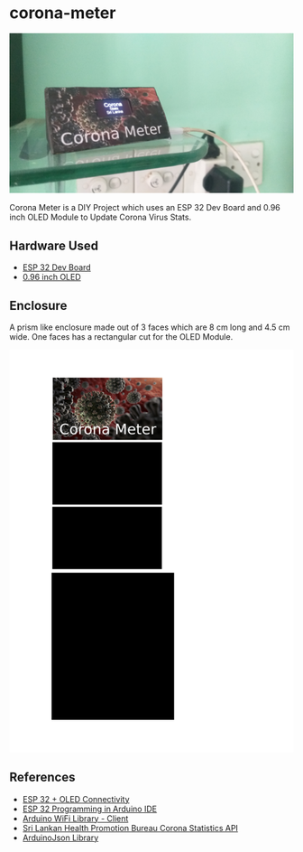 # corona-meter
![Corona Meter](/CoronaMeter.jpg)

Corona Meter is a DIY Project which uses an ESP 32 Dev Board and 0.96 inch OLED Module to Update Corona Virus Stats.

## Hardware Used

* [ESP 32 Dev Board](https://www.banggood.com/ESP32-Development-Board-WiFibluetooth-Ultra-Low-Power-Consumption-Dual-Cores-ESP-32-ESP-32S-Board-p-1109512.html)
* [0.96 inch OLED](https://www.amazon.com/gp/product/B00O2LKEW2/ref=as_li_tl?ie=UTF8&camp=1789&creative=9325&creativeASIN=B00O2LKEW2&linkCode=as2&tag=interlk-20&linkId=7d384e77663fba7c738ee24967c28c03)

## Enclosure

A prism like enclosure made out of 3 faces which are 8 cm long and 4.5 cm wide. One faces has a rectangular cut for the OLED Module. 

![Faces](faces.png)

## References

* [ESP 32 + OLED Connectivity](http://arduino-er.blogspot.com/2017/04/connect-i2c-128x64-oled-ssd1306-to.html)
* [ESP 32 Programming in Arduino IDE](https://github.com/espressif/arduino-esp32)
* [Arduino WiFi Library - Client](https://www.arduino.cc/en/Tutorial/WiFiWebClient)
* [Sri Lankan Health Promotion Bureau Corona Statistics API](https://healthpromo.gov.lk/en/api-documentation)
* [ArduinoJson Library](https://randomnerdtutorials.com/decoding-and-encoding-json-with-arduino-or-esp8266/)

